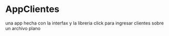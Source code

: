 # AppClientes
una app hecha con la interfax y la libreria click para ingresar clientes sobre un archivo plano
